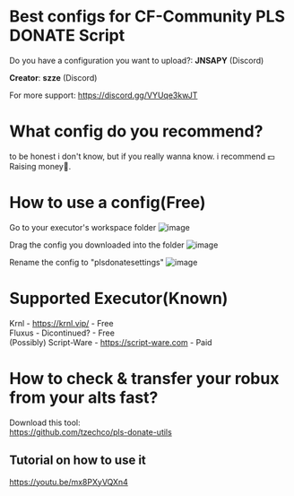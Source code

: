 # Best configs for CF-Community PLS DONATE Script
 
Do you have a configuration you want to upload?: **JNSAPY**   (Discord)

**Creator**:  **szze** (Discord)

For more support:
https://discord.gg/VYUqe3kwJT
# What config do you recommend?
to be honest i don't know, but if you really wanna know. i recommend 💵Raising money🏦.
# How to use a config(Free)
Go to your executor's workspace folder
![image](https://user-images.githubusercontent.com/49023948/208844577-8c82fbec-0728-4c1a-a268-4c1c83b62cc6.png)


Drag the config you downloaded into the folder
![image](https://user-images.githubusercontent.com/49023948/208844622-b6ad7932-5330-48f5-83d2-925660533e42.png)


Rename the config to "plsdonatesettings"
![image](https://user-images.githubusercontent.com/49023948/208844661-865ff8cc-9b34-4d2a-8860-03e21069a863.png)  


# Supported Executor(Known)  
Krnl - https://krnl.vip/ - Free  
Fluxus - Dicontinued? - Free  
(Possibly) Script-Ware - https://script-ware.com - Paid
# How to check & transfer your robux from your alts fast?
Download this tool:  
https://github.com/tzechco/pls-donate-utils
## Tutorial on how to use it
https://youtu.be/mx8PXyVQXn4
